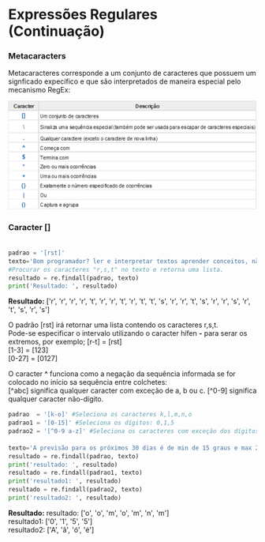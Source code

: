 # Expressões Regulares (Continuação)

### Metacaracters
Metacaracteres corresponde a um conjunto de caracteres que possuem um signficado expecífico e que são interpretados de maneira especial pelo mecanismo RegEx:

![regex](/imagens/regex.png)

### Caracter []
``` python

padrao = '[rst]'
texto='Bom programador? ler e interpretar textos aprender conceitos, não decorar comandos e fazer muitos exercícios'
#Procurar os caracteres "r,s,t" no texto e retorna uma lista.
resultado = re.findall(padrao, texto) 
print('Resultado: ', resultado)
```
**Resultado:** 
['r', 'r', 'r', 'r', 't', 'r', 'r', 't', 'r', 't', 't', 's', 'r', 'r', 't', 's', 'r', 'r', 's', 'r', 't', 's', 'r', 's']

O padrão [rst] irá retornar uma lista contendo os caracteres r,s,t. <br>
Pode-se especificar o intervalo utilizando o caracter hífen **-** para serar os extremos, por exemplo;
[r-t]  = [rst] <br>
[1-3]  = [123]  <br>
[0-27] = [0127] <br>

O caracter **^** funciona como a negação da sequência informada se for colocado no início sa sequência entre colchetes: <br>
[^abc] significa qualquer caracter com exceção de a, b ou c.
[^0-9] significa qualquer caracter não-dígito.

``` python
padrao  = '[k-o]' #Seleciona os caracteres k,l,m,n,o
padrao1 = '[0-15]' #Seleciona os dígitos: 0,1,5
padrao2 = '[^0-9 a-z]' #Seleciona os caracteres com exceção dos dígitos de 0 até 9 e letras de a até z minusculos

texto='A previsão para os próximos 30 dias é de min de 15 graus e max 25 graus'
resultado = re.findall(padrao, texto) 
print('resultado: ', resultado)
resultado = re.findall(padrao1, texto) 
print('resultado1: ', resultado)
resultado = re.findall(padrao2, texto) 
print('resultado2: ', resultado)
```
**Resultado:**
resultado:  ['o', 'o', 'm', 'o', 'm', 'n', 'm'] <br>
resultado1:  ['0', '1', '5', '5'] <br>
resultado2:  ['A', 'ã', 'ó', 'é'] <br>
